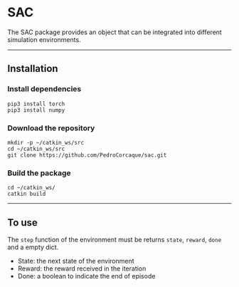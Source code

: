 # SAC

The SAC package provides an object that can be integrated into different simulation environments.

___

## Installation

### Install dependencies

```
pip3 install torch
pip3 install numpy
```

### Download the repository

```
mkdir -p ~/catkin_ws/src
cd ~/catkin_ws/src
git clone https://github.com/PedroCorcaque/sac.git
```

### Build the package

```
cd ~/catkin_ws/
catkin build
```

___

## To use

The `step` function of the environment must be returns `state`, `reward`, `done` and a empty dict.

- State: the next state of the environment
- Reward: the reward received in the iteration
- Done: a boolean to indicate the end of episode
